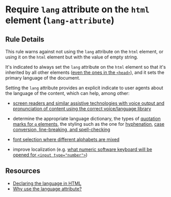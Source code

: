 # Require `lang` attribute on the `html` element (`lang-attribute`)

##  Rule Details

This rule warns against not using the `lang` attribute on the `html`
element, or using it on the `html` element but with the value of empty
string.

It's indicated to always set the `lang` attribute on the `html`
element so that it's inherited by all other elements ([even the ones
in the `<head>`](https://www.w3.org/International/questions/qa-html-language-declarations#basics)),
and it sets the primary language of the document.

Setting the `lang` attribute provides an explicit indicate to user
agents about the language of the content, which can help, among other:

  * [screen readers and similar assistive technologies with voice
    output and pronunciation of content using the correct voice/language
    library](http://blog.adrianroselli.com/2015/01/on-use-of-lang-attribute.html)

  * determine the appropriate language dictionary, the types of
    [quotation marks for `q` elements](https://www.w3.org/International/questions/qa-lang-why#rendering),
    the styling such as the one for
    [hyphenation](http://www.quirksmode.org/blog/archives/2012/11/hyphenation_wor.html),
    [case conversion, line-breaking, and
    spell-checking](https://www.w3.org/International/questions/qa-lang-why#authoring)

  * [font selection where different alphabets are
    mixed](https://www.w3.org/International/questions/qa-lang-why#fonts)

  * improve localization (e.g. [what numeric software keyboard will be opened for
    `<input type="number">`](https://ctrl.blog/entry/html5-input-number-localization))

## Resources

* [Declaring the language in HTML](https://www.w3.org/International/questions/qa-html-language-declarations)
* [Why use the language attribute?](https://www.w3.org/International/questions/qa-lang-why)
